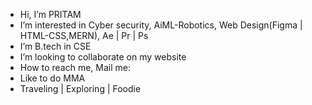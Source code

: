 -  Hi, I’m PRITAM
-  I’m interested in Cyber security, AiML-Robotics, Web Design(Figma | HTML-CSS,MERN), Ae | Pr | Ps
-  I’m B.tech in CSE
-  I’m looking to collaborate on my website
-  How to reach me, Mail me:
-  Like to do MMA
-  Traveling | Exploring | Foodie

<!---
Pritam4807/Pritam4807 is a ✨ special ✨ repository because its `README.md` (this file) appears on your GitHub profile.
You can click the Preview link to take a look at your changes.
--->
